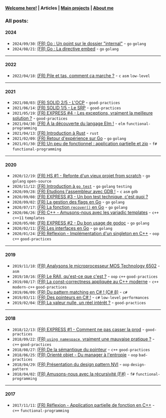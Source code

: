 #### [Welcome here!](index.md) | Articles | [Main projects](projects.md) | [About me](about.md)

### All posts:

#### 2024
- `2024/09/30`: [(FR) Go : Un point sur le dossier "internal"](articles/fr/2024/go_internal.md) - `go` `golang`
- `2024/08/21`: [(FR) Go : La directive embed](articles/fr/2024/go_embed.md) - `go` `golang`

---

#### 2022
- `2022/04/18`: [(FR) Pile et tas, comment ça marche ?](articles/fr/2022/stack_heap.md) - `c` `asm` `low-level`

---

#### 2021
- `2021/08/03`: [(FR) SOLID 2/5 - L'OCP](articles/fr/2021/solid_ocp.md) - `good-practices`
- `2021/06/14`: [(FR) SOLID 1/5 - Le SRP](articles/fr/2021/solid_srp.md) - `good-practices`
- `2021/05/19`: [(FR) EXPRESS #4 - Les exceptions, vraiment la meilleure solution ?](articles/fr/2021/express_exceptions.md) - `good-practices`
- `2021/04/30`: [(FR) À la découverte du langage Elm !](articles/fr/2021/elm.md) - `elm` `functional-programming`
- `2021/04/13`: [(FR) Introduction à Rust](articles/fr/2021/rust.md) - `rust`
- `2021/02/09`: [(FR) Retour d'expérience sur Go](articles/fr/2021/go.md) - `go` `golang`
- `2021/01/30`: [(FR) Un peu de fonctionnel : application partielle et zip](articles/fr/2021/zip.md) - `f#` `functional-programming`

---

#### 2020
- `2020/12/19`: [(FR) HS #1 - Refonte d'un vieux projet from scratch](articles/fr/2020/piggy.md) - `go` `golang` `open-source`
- `2020/11/12`: [(FR) Introduction à `go test`](articles/fr/2020/go_test.md) - `go` `golang` `testing`
- `2020/09/28`: [(FR) Etudions l'assembleur avec GDB !](articles/fr/2020/asm.md) - `c` `asm` `gdb`
- `2020/09/08`: [(FR) EXPRESS #3 - Un bon test technique, c'est quoi ?](articles/fr/2020/express3_test_tech.md)
- `2020/09/02`: [(FR) La gestion des flags en Go](articles/fr/2020/flag_go.md) - `go` `golang`
- `2020/07/17`: [(FR) La fonction `recover()` en Go](articles/fr/2020/golang_recover.md) - `go` `golang`
- `2020/06/26`: [(FR) C++ - Amusons-nous avec les variadic templates](articles/fr/2020/variadic_templates.md) - `c++` `c++11` `templates`
- `2020/05/08`: [(FR) EXPRESS #2 - Du bon usage de godoc](articles/fr/2020/express2_godoc.md) - `go` `golang`
- `2020/02/11`: [(FR) Les interfaces en Go](articles/fr/2020/interfaces_go.md) - `go` `golang`
- `2020/01/24`: [(FR) Réflexion - Implémentation d'un singleton en C++](articles/fr/2020/singleton_cpp.md) - `oop` `c++` `good-practices`

---

#### 2019
- `2019/11/18`: [(FR) Analysons le microprocesseur MOS Technology 6502](articles/fr/2019/6502.md) - `asm`
- `2019/10/16`: [(FR) Le RAII, qu'est-ce que c'est ?](articles/fr/2019/raii.md) - `oop` `c++` `good-practices`
- `2019/08/17`: [(FR) La const-correctness appliquée au C++ moderne](articles/fr/2019/constexpr.md) - `c++` `modern-c++` `good-practices`
- `2019/06/09`: [(FR) Du pattern matching en C# ! (C# 8)](articles/fr/2019/pattern_matching_csharp.md) - `c#`
- `2019/03/11`: [(FR) Des pointeurs en C# !](articles/fr/2019/pointeurs_csharp.md) - `c#` `low-level` `performances`
- `2019/02/04`: [(FR) La valeur nulle, un réel intérêt ?](articles/fr/2019/la_valeur_nulle.md) - `good-practices`

---

#### 2018
- `2018/12/13`: [(FR) EXPRESS #1 - Comment ne pas casser la prod](articles/fr/2018/express1_script_prod.md) - `good-practices`
- `2018/09/22`: [(FR) `using namespace`, vraiment une mauvaise pratique ?](articles/fr/2018/using_namespace.md) - `c++` `good-practices`
- `2018/08/27`: [(FR) De la sémantique du pointeur](articles/fr/2018/semantique_pointeur.md) - `c++` `good-practices`
- `2018/06/25`: [(FR) Orienté objet - Du manager à l'entropie](articles/fr/2018/manager.md) - `oop` `bad-practices`
- `2018/04/29`: [(FR) Présentation du design pattern NVI](articles/fr/2018/nvi.md) - `oop` `design-pattern`
- `2018/04/02`: [(FR) Amusons-nous avec la récursivité (F#)](articles/fr/2018/recursivite.md) - `f#` `functional-programming`

---

#### 2017
- `2017/11/11`: [(FR) Réflexion - Application partielle de fonction en C++](articles/fr/2017/curryfication_cpp.md) - `c++` `functional-programming`
